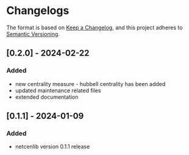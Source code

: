 # Changelogs

The format is based on [Keep a Changelog](https://keepachangelog.com/en/1.0.0/),
and this project adheres to [Semantic Versioning](https://semver.org/spec/v2.0.0.html).

## [0.2.0] - 2024-02-22
### Added
- new centrality measure - hubbell centrality has been added
- updated maintenance related files
- extended documentation

## [0.1.1] - 2024-01-09
### Added
- netcenlib version 0.1.1 release

